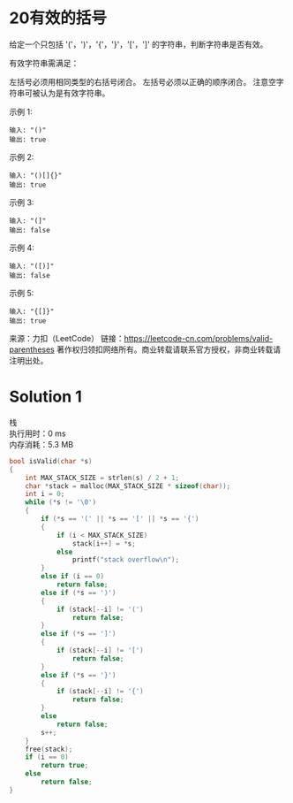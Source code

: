 # 20有效的括号

给定一个只包括 '('，')'，'{'，'}'，'['，']' 的字符串，判断字符串是否有效。

有效字符串需满足：

左括号必须用相同类型的右括号闭合。
左括号必须以正确的顺序闭合。
注意空字符串可被认为是有效字符串。

示例 1:
```
输入: "()"
输出: true
```
示例 2:
```
输入: "()[]{}"
输出: true
```
示例 3:
```
输入: "(]"
输出: false
```
示例 4:
```
输入: "([)]"
输出: false
```
示例 5:
```
输入: "{[]}"
输出: true
```
来源：力扣（LeetCode）
链接：https://leetcode-cn.com/problems/valid-parentheses
著作权归领扣网络所有。商业转载请联系官方授权，非商业转载请注明出处。

# Solution 1
栈  
执行用时：0 ms  
内存消耗：5.3 MB  
``` c
bool isValid(char *s)
{
    int MAX_STACK_SIZE = strlen(s) / 2 + 1;
    char *stack = malloc(MAX_STACK_SIZE * sizeof(char));
    int i = 0;
    while (*s != '\0')
    {
        if (*s == '(' || *s == '[' || *s == '{')
        {
            if (i < MAX_STACK_SIZE)
                stack[i++] = *s;
            else
                printf("stack overflow\n");
        }
        else if (i == 0)
            return false;
        else if (*s == ')')
        {
            if (stack[--i] != '(')
                return false;
        }
        else if (*s == ']')
        {
            if (stack[--i] != '[')
                return false;
        }
        else if (*s == '}')
        {
            if (stack[--i] != '{')
                return false;
        }
        else
            return false;
        s++;
    }
    free(stack);
    if (i == 0)
        return true;
    else
        return false;
}
```